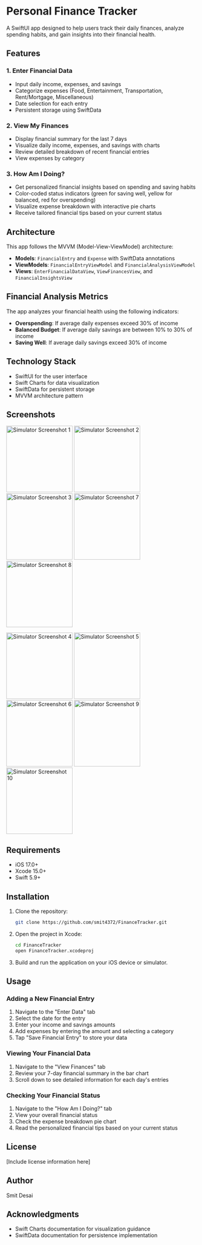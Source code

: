 # Personal Finance Tracker

A SwiftUI app designed to help users track their daily finances, analyze spending habits, and gain insights into their financial health.

## Features

### 1. Enter Financial Data
- Input daily income, expenses, and savings
- Categorize expenses (Food, Entertainment, Transportation, Rent/Mortgage, Miscellaneous)
- Date selection for each entry
- Persistent storage using SwiftData

### 2. View My Finances
- Display financial summary for the last 7 days
- Visualize daily income, expenses, and savings with charts
- Review detailed breakdown of recent financial entries
- View expenses by category

### 3. How Am I Doing?
- Get personalized financial insights based on spending and saving habits
- Color-coded status indicators (green for saving well, yellow for balanced, red for overspending)
- Visualize expense breakdown with interactive pie charts
- Receive tailored financial tips based on your current status

## Architecture

This app follows the MVVM (Model-View-ViewModel) architecture:

- **Models**: `FinancialEntry` and `Expense` with SwiftData annotations
- **ViewModels**: `FinancialEntryViewModel` and `FinancialAnalysisViewModel`
- **Views**: `EnterFinancialDataView`, `ViewFinancesView`, and `FinancialInsightsView`

## Financial Analysis Metrics

The app analyzes your financial health using the following indicators:

- **Overspending**: If average daily expenses exceed 30% of income
- **Balanced Budget**: If average daily savings are between 10% to 30% of income
- **Saving Well**: If average daily savings exceed 30% of income

## Technology Stack

- SwiftUI for the user interface
- Swift Charts for data visualization
- SwiftData for persistent storage
- MVVM architecture pattern

## Screenshots

<p float="left">
  <img src="https://github.com/user-attachments/assets/e34dfe69-a5d5-4311-9557-2e7ce4dab06f" alt="Simulator Screenshot 1" width="175"/>
  <img src="https://github.com/user-attachments/assets/42e8e2be-7447-49fb-9868-a2b6ae40d78c" alt="Simulator Screenshot 2" width="175"/>
  <img src="https://github.com/user-attachments/assets/b2ff803d-c3ee-4c3d-b214-d7b6e26dbdf2" alt="Simulator Screenshot 3" width="175"/>
  <img src="https://github.com/user-attachments/assets/d24624ea-f618-4379-8463-e9467fbba21b" alt="Simulator Screenshot 7" width="175"/>
  <img src="https://github.com/user-attachments/assets/d7a86d75-b7fd-4d84-b1da-5199acd3fc96" alt="Simulator Screenshot 8" width="175"/>
</p>

<p float="left">
  <img src="https://github.com/user-attachments/assets/fdd48aec-9a42-4ddf-93c9-badc1b06b077" alt="Simulator Screenshot 4" width="175"/>
  <img src="https://github.com/user-attachments/assets/d3fc51f4-71ad-4132-b6a8-84e72606ec46" alt="Simulator Screenshot 5" width="175"/>
  <img src="https://github.com/user-attachments/assets/0214363b-1519-4eff-bbef-1b6bfbd510c4" alt="Simulator Screenshot 6" width="175"/>
  <img src="https://github.com/user-attachments/assets/68bbf0f5-3dab-4f14-bb40-71ae57dc09f6" alt="Simulator Screenshot 9" width="175"/>
  <img src="https://github.com/user-attachments/assets/99f7d4e9-be77-4d02-8a07-bff2f132a6be" alt="Simulator Screenshot 10" width="175"/>
</p>



## Requirements

- iOS 17.0+
- Xcode 15.0+
- Swift 5.9+

## Installation

1. Clone the repository:
   ```bash
   git clone https://github.com/smit4372/FinanceTracker.git
   ```

2. Open the project in Xcode:
   ```bash
   cd FinanceTracker
   open FinanceTracker.xcodeproj
   ```

3. Build and run the application on your iOS device or simulator.

## Usage

### Adding a New Financial Entry

1. Navigate to the "Enter Data" tab
2. Select the date for the entry
3. Enter your income and savings amounts
4. Add expenses by entering the amount and selecting a category
5. Tap "Save Financial Entry" to store your data

### Viewing Your Financial Data

1. Navigate to the "View Finances" tab
2. Review your 7-day financial summary in the bar chart
3. Scroll down to see detailed information for each day's entries

### Checking Your Financial Status

1. Navigate to the "How Am I Doing?" tab
2. View your overall financial status
3. Check the expense breakdown pie chart
4. Read the personalized financial tips based on your current status

## License

[Include license information here]

## Author

Smit Desai

## Acknowledgments

- Swift Charts documentation for visualization guidance
- SwiftData documentation for persistence implementation
